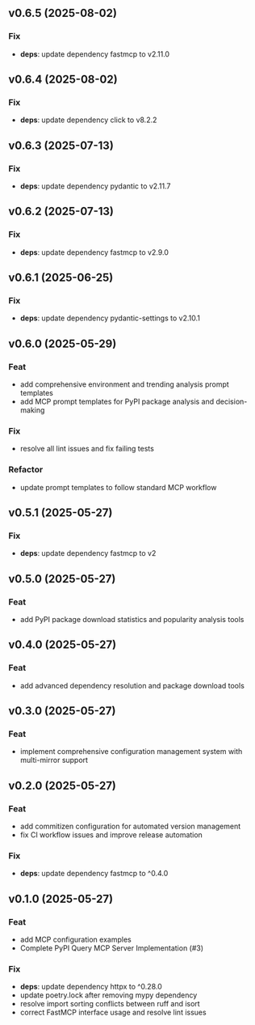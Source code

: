 ## v0.6.5 (2025-08-02)

### Fix

- **deps**: update dependency fastmcp to v2.11.0

## v0.6.4 (2025-08-02)

### Fix

- **deps**: update dependency click to v8.2.2

## v0.6.3 (2025-07-13)

### Fix

- **deps**: update dependency pydantic to v2.11.7

## v0.6.2 (2025-07-13)

### Fix

- **deps**: update dependency fastmcp to v2.9.0

## v0.6.1 (2025-06-25)

### Fix

- **deps**: update dependency pydantic-settings to v2.10.1

## v0.6.0 (2025-05-29)

### Feat

- add comprehensive environment and trending analysis prompt templates
- add MCP prompt templates for PyPI package analysis and decision-making

### Fix

- resolve all lint issues and fix failing tests

### Refactor

- update prompt templates to follow standard MCP workflow

## v0.5.1 (2025-05-27)

### Fix

- **deps**: update dependency fastmcp to v2

## v0.5.0 (2025-05-27)

### Feat

- add PyPI package download statistics and popularity analysis tools

## v0.4.0 (2025-05-27)

### Feat

- add advanced dependency resolution and package download tools

## v0.3.0 (2025-05-27)

### Feat

- implement comprehensive configuration management system with multi-mirror support

## v0.2.0 (2025-05-27)

### Feat

- add commitizen configuration for automated version management
- fix CI workflow issues and improve release automation

### Fix

- **deps**: update dependency fastmcp to ^0.4.0

## v0.1.0 (2025-05-27)

### Feat

- add MCP configuration examples
- Complete PyPI Query MCP Server Implementation (#3)

### Fix

- **deps**: update dependency httpx to ^0.28.0
- update poetry.lock after removing mypy dependency
- resolve import sorting conflicts between ruff and isort
- correct FastMCP interface usage and resolve lint issues
